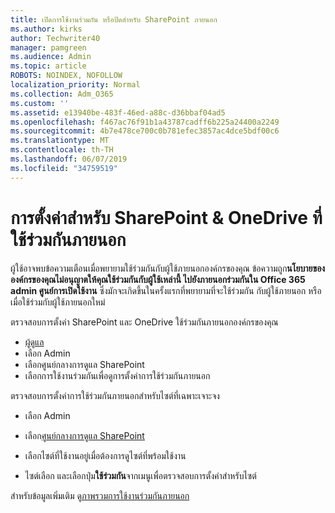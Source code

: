 ```yaml
---
title: เปิดการใช้งานร่วมกัน หรือปิดสำหรับ SharePoint ภายนอก
ms.author: kirks
author: Techwriter40
manager: pamgreen
ms.audience: Admin
ms.topic: article
ROBOTS: NOINDEX, NOFOLLOW
localization_priority: Normal
ms.collection: Adm_O365
ms.custom: ''
ms.assetid: e13940be-483f-46ed-a88c-d36bbaf04ad5
ms.openlocfilehash: f467ac76f91b1a43787cadff6b225a24400a2249
ms.sourcegitcommit: 4b7e478ce700c0b781efec3857ac4dce5bdf00c6
ms.translationtype: MT
ms.contentlocale: th-TH
ms.lasthandoff: 06/07/2019
ms.locfileid: "34759519"
---
```

# <a name="external-sharing-settings-for-sharepoint--onedrive"></a>การตั้งค่าสำหรับ SharePoint & OneDrive ที่ใช้ร่วมกันภายนอก

ผู้ใช้อาจพบข้อความเตือนเมื่อพยายามใช้ร่วมกันกับผู้ใช้ภายนอกองค์กรของคุณ ข้อความถูก**นโยบายขององค์กรของคุณไม่อนุญาตให้คุณใช้ร่วมกันกับผู้ใช้เหล่านี้ ไปยังภายนอกร่วมกันใน Office 365 admin ศูนย์การเปิดใช้งาน** ซึ่งมักจะเกิดขึ้นในครั้งแรกที่พยายามที่จะใช้ร่วมกัน กับผู้ใช้ภายนอก หรือเมื่อใช้ร่วมกับผู้ใช้ภายนอกใหม่

ตรวจสอบการตั้งค่า SharePoint และ OneDrive ใช้ร่วมกันภายนอกองค์กรของคุณ

- [ผู้ดูแล](https://admin.microsoft.com/AdminPortal/Home#/homepage">https://admin.microsoft.com/)
- เลือก Admin
- เลือกศูนย์กลางการดูแล SharePoint
- เลือกการใช้งานร่วมกันเพื่อดูการตั้งค่าการใช้ร่วมกันภายนอก

ตรวจสอบการตั้งค่าการใช้ร่วมกันภายนอกสำหรับไซต์ที่เฉพาะเจาะจง

- เลือก Admin

- เลือก[ศูนย์กลางการดูแล SharePoint](https://admin.microsoft.com/AdminPortal/Home#/homepage">https://admin.microsoft.com/)

- เลือกไซต์ที่ใช้งานอยู่เมื่อต้องการดูไซต์ที่พร้อมใช้งาน
- ไซต์เลือก และเลือกปุ่ม**ใช้ร่วมกัน**จากเมนูเพื่อตรวจสอบการตั้งค่าสำหรับไซต์

สำหรับข้อมูลเพิ่มเติม ดู[ภาพรวมการใช้งานร่วมกันภายนอก](https://docs.microsoft.com/sharepoint/external-sharing-overview)